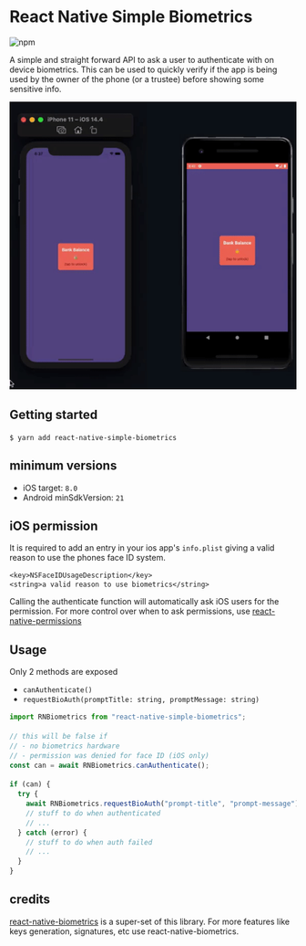 # React Native Simple Biometrics

![npm](https://img.shields.io/npm/v/react-native-simple-biometrics?color=%231F7AE0)

A simple and straight forward API to ask a user to authenticate with on device biometrics. This can be used to quickly verify if the app is being used by the owner of the phone (or a trustee) before showing some sensitive info.

![demo](./demo.gif?raw=true "demo")

## Getting started

`$ yarn add react-native-simple-biometrics`

## minimum versions

- iOS target: `8.0`
- Android minSdkVersion: `21`

## iOS permission

It is required to add an entry in your ios app's `info.plist` giving a valid reason to use the phones face ID system.

```
<key>NSFaceIDUsageDescription</key>
<string>a valid reason to use biometrics</string>
```

Calling the authenticate function will automatically ask iOS users for the permission. For more control over when to ask permissions, use [react-native-permissions](https://www.npmjs.com/package/react-native-permissions)

## Usage

Only 2 methods are exposed

- `canAuthenticate()`
- `requestBioAuth(promptTitle: string, promptMessage: string)`

```javascript
import RNBiometrics from "react-native-simple-biometrics";

// this will be false if
// - no biometrics hardware
// - permission was denied for face ID (iOS only)
const can = await RNBiometrics.canAuthenticate();

if (can) {
  try {
    await RNBiometrics.requestBioAuth("prompt-title", "prompt-message");
    // stuff to do when authenticated
    // ...
  } catch (error) {
    // stuff to do when auth failed
    // ...
  }
}
```

## credits

[react-native-biometrics](https://www.npmjs.com/package/react-native-biometrics) is a super-set of this library. For more features like keys generation, signatures, etc use react-native-biometrics.
